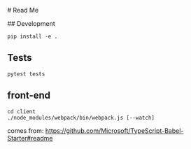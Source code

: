 # Read Me

## Development

`pip install -e .`

## Tests

`pytest tests`

## front-end

```
cd client
./node_modules/webpack/bin/webpack.js [--watch]
```

comes from: <https://github.com/Microsoft/TypeScript-Babel-Starter#readme>